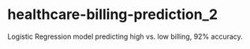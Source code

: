 # healthcare-billing-prediction_2
Logistic Regression model predicting high vs. low billing, 92% accuracy.
